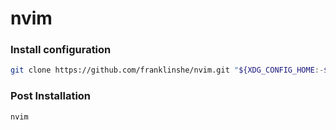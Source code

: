 # nvim

### Install configuration

```sh
git clone https://github.com/franklinshe/nvim.git "${XDG_CONFIG_HOME:-$HOME/.config}"/nvim
```

### Post Installation

```sh
nvim
```
